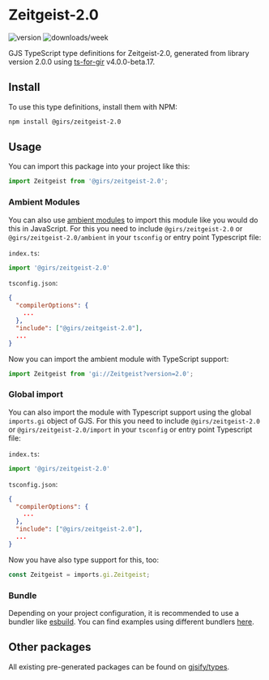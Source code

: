 
# Zeitgeist-2.0

![version](https://img.shields.io/npm/v/@girs/zeitgeist-2.0)
![downloads/week](https://img.shields.io/npm/dw/@girs/zeitgeist-2.0)


GJS TypeScript type definitions for Zeitgeist-2.0, generated from library version 2.0.0 using [ts-for-gir](https://github.com/gjsify/ts-for-gir) v4.0.0-beta.17.


## Install

To use this type definitions, install them with NPM:
```bash
npm install @girs/zeitgeist-2.0
```

## Usage

You can import this package into your project like this:
```ts
import Zeitgeist from '@girs/zeitgeist-2.0';
```

### Ambient Modules

You can also use [ambient modules](https://github.com/gjsify/ts-for-gir/tree/main/packages/cli#ambient-modules) to import this module like you would do this in JavaScript.
For this you need to include `@girs/zeitgeist-2.0` or `@girs/zeitgeist-2.0/ambient` in your `tsconfig` or entry point Typescript file:

`index.ts`:
```ts
import '@girs/zeitgeist-2.0'
```

`tsconfig.json`:
```json
{
  "compilerOptions": {
    ...
  },
  "include": ["@girs/zeitgeist-2.0"],
  ...
}
```

Now you can import the ambient module with TypeScript support: 

```ts
import Zeitgeist from 'gi://Zeitgeist?version=2.0';
```

### Global import

You can also import the module with Typescript support using the global `imports.gi` object of GJS.
For this you need to include `@girs/zeitgeist-2.0` or `@girs/zeitgeist-2.0/import` in your `tsconfig` or entry point Typescript file:

`index.ts`:
```ts
import '@girs/zeitgeist-2.0'
```

`tsconfig.json`:
```json
{
  "compilerOptions": {
    ...
  },
  "include": ["@girs/zeitgeist-2.0"],
  ...
}
```

Now you have also type support for this, too:

```ts
const Zeitgeist = imports.gi.Zeitgeist;
```

### Bundle

Depending on your project configuration, it is recommended to use a bundler like [esbuild](https://esbuild.github.io/). You can find examples using different bundlers [here](https://github.com/gjsify/ts-for-gir/tree/main/examples).

## Other packages

All existing pre-generated packages can be found on [gjsify/types](https://github.com/gjsify/types).

